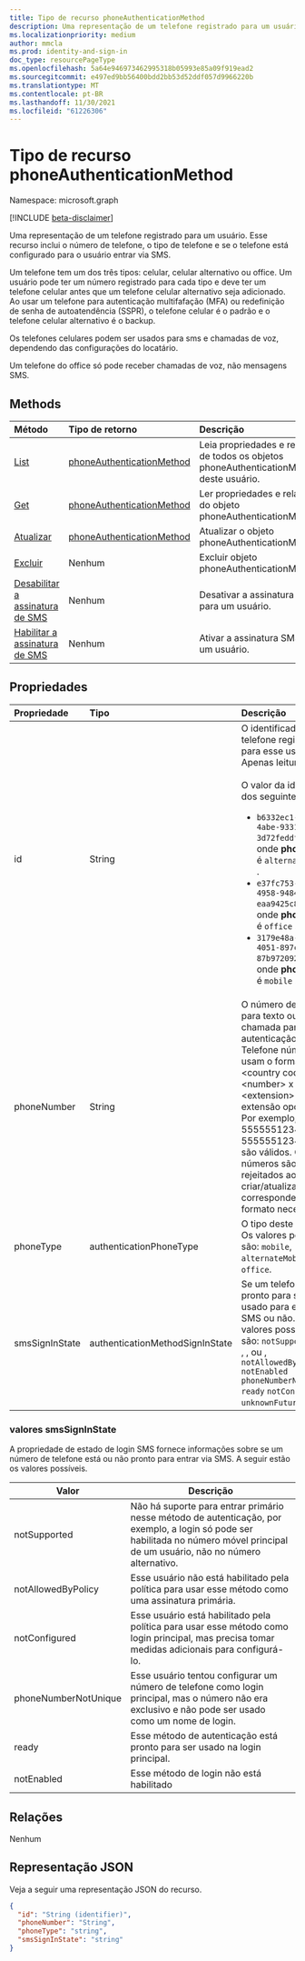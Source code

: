 ```yaml
---
title: Tipo de recurso phoneAuthenticationMethod
description: Uma representação de um telefone registrado para um usuário.
ms.localizationpriority: medium
author: mmcla
ms.prod: identity-and-sign-in
doc_type: resourcePageType
ms.openlocfilehash: 5a64e946973462995318b05993e85a09f919ead2
ms.sourcegitcommit: e497ed9bb56400bdd2bb53d52ddf057d9966220b
ms.translationtype: MT
ms.contentlocale: pt-BR
ms.lasthandoff: 11/30/2021
ms.locfileid: "61226306"
---
```

# <a name="phoneauthenticationmethod-resource-type"></a>Tipo de recurso phoneAuthenticationMethod

Namespace: microsoft.graph

[!INCLUDE [beta-disclaimer](../../includes/beta-disclaimer.md)]

Uma representação de um telefone registrado para um usuário. Esse recurso inclui o número de telefone, o tipo de telefone e se o telefone está configurado para o usuário entrar via SMS.

Um telefone tem um dos três tipos: celular, celular alternativo ou office. Um usuário pode ter um número registrado para cada tipo e deve ter um telefone celular antes que um telefone celular alternativo seja adicionado. Ao usar um telefone para autenticação multifafação (MFA) ou redefinição de senha de autoatendência (SSPR), o telefone celular é o padrão e o telefone celular alternativo é o backup. 

Os telefones celulares podem ser usados para sms e chamadas de voz, dependendo das configurações do locatário.

Um telefone do office só pode receber chamadas de voz, não mensagens SMS.

## <a name="methods"></a>Methods

| Método       | Tipo de retorno | Descrição |
|:-------------|:------------|:------------|
| [List](../api/authentication-list-phonemethods.md) | [phoneAuthenticationMethod](phoneauthenticationmethod.md) | Leia propriedades e relações de todos os objetos phoneAuthenticationMethod deste usuário. |
| [Get](../api/phoneauthenticationmethod-get.md) | [phoneAuthenticationMethod](phoneauthenticationmethod.md) | Ler propriedades e relações do objeto phoneAuthenticationMethod. |
| [Atualizar](../api/phoneauthenticationmethod-update.md) | [phoneAuthenticationMethod](phoneauthenticationmethod.md) | Atualizar o objeto phoneAuthenticationMethod. |
| [Excluir](../api/phoneauthenticationmethod-delete.md) | Nenhum | Excluir objeto phoneAuthenticationMethod. |
|[Desabilitar a assinatura de SMS](../api/phoneauthenticationmethod-disablesmssignin.md)|Nenhum|Desativar a assinatura SMS para um usuário.|
|[Habilitar a assinatura de SMS](../api/phoneauthenticationmethod-enablesmssignin.md)|Nenhum|Ativar a assinatura SMS para um usuário.|

## <a name="properties"></a>Propriedades

| Propriedade     | Tipo        | Descrição |
|:-------------|:------------|:------------|
|id|String| O identificador desse telefone registrado para esse usuário. Apenas leitura. <br/><br/>O valor da id é um dos seguintes:<ul><li>`b6332ec1-7057-4abe-9331-3d72feddfe41` - onde **phoneType** é `alternateMobile` .</li><li>`e37fc753-ff3b-4958-9484-eaa9425c82bc` - onde **phoneType** é `office` .</li><li>`3179e48a-750b-4051-897c-87b9720928f7` - onde **phoneType** é `mobile` .</li>|
|phoneNumber|String|O número de telefone para texto ou chamada para autenticação. Telefone números usam o formato "+ \<country code\> \<number\> x \<extension\> ", com extensão opcional. Por exemplo, +1 5555551234 ou +1 5555551234x123 são válidos. Os números são rejeitados ao criar/atualizar se não corresponderem ao formato necessário. |
|phoneType|authenticationPhoneType|O tipo deste telefone. Os valores possíveis são: `mobile`, `alternateMobile` ou `office`.|
|smsSignInState|authenticationMethodSignInState|Se um telefone está pronto para ser usado para entrar no SMS ou não. Os valores possíveis são: `notSupported` , , , , , ou , `notAllowedByPolicy` `notEnabled` `phoneNumberNotUnique` `ready` `notConfigured` `unknownFutureValue` .|

### <a name="smssigninstate-values"></a>valores smsSignInState

A propriedade de estado de login SMS fornece informações sobre se um número de telefone está ou não pronto para entrar via SMS. A seguir estão os valores possíveis.

|Valor|Descrição|
|--------|-----------|
|notSupported|Não há suporte para entrar primário nesse método de autenticação, por exemplo, a login só pode ser habilitada no número móvel principal de um usuário, não no número alternativo.|
|notAllowedByPolicy|Esse usuário não está habilitado pela política para usar esse método como uma assinatura primária.|
|notConfigured|Esse usuário está habilitado pela política para usar esse método como login principal, mas precisa tomar medidas adicionais para configurá-lo.|
|phoneNumberNotUnique|Esse usuário tentou configurar um número de telefone como login principal, mas o número não era exclusivo e não pode ser usado como um nome de login.|
|ready|Esse método de autenticação está pronto para ser usado na login principal.|
|notEnabled|Esse método de login não está habilitado|

## <a name="relationships"></a>Relações

Nenhum

## <a name="json-representation"></a>Representação JSON

Veja a seguir uma representação JSON do recurso.

<!-- {
  "blockType": "resource",
  "optionalProperties": [

  ],
  "@odata.type": "microsoft.graph.phoneAuthenticationMethod",
  "keyProperty": "id"
}-->

```json
{
  "id": "String (identifier)",
  "phoneNumber": "String",
  "phoneType": "string",
  "smsSignInState": "string"
}
```

<!-- uuid: 16cd6b66-4b1a-43a1-adaf-3a886856ed98
2019-02-04 14:57:30 UTC -->
<!-- {
  "type": "#page.annotation",
  "description": "phoneAuthenticationMethod resource",
  "keywords": "",
  "section": "documentation",
  "tocPath": ""
}-->


